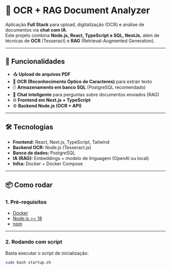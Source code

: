 # 📄 OCR + RAG Document Analyzer

Aplicação **Full Stack** para upload, digitalização (OCR) e análise de documentos via **chat com IA**.  
Este projeto combina **Node.js, React, TypeScript e SQL, NestJs**, além de técnicas de **OCR** (Tesseract) e **RAG** (Retrieval-Augmented Generation).

---

## 🚀 Funcionalidades
- 📤 **Upload de arquivos PDF**
- 🔎 **OCR (Reconhecimento Óptico de Caracteres)** para extrair texto
- 🗄️ **Armazenamento em banco SQL** (PostgreSQL recomendado)
- 💬 **Chat inteligente** para perguntas sobre documentos enviados (RAG)
- 🌐 **Frontend em Next.js + TypeScript**
- ⚙️ **Backend Node.js (OCR + API)**

---

## 🛠️ Tecnologias
- **Frontend:** React, Next.js, TypeScript, Tailwind
- **Backend OCR:** Node.js (Tesseract.js)
- **Banco de dados:** PostgreSQL
- **IA (RAG):** Embeddings + modelo de linguagem (OpenAI ou local)
- **Infra:** Docker + Docker Compose

---

## 📦 Como rodar

### 1. Pré-requisitos
- [Docker](https://docs.docker.com/get-docker/)
- [Node.js >= 18](https://nodejs.org/)
- [npm](https://www.npmjs.com/)

---

### 2. Rodando com script
Basta executar o script de inicialização:

```bash
sudo bash startup.sh

